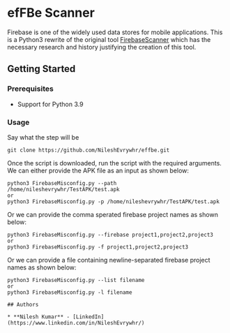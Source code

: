 # efFBe Scanner
Firebase is one of the widely used data stores for mobile applications. This is a Python3 rewrite of the original tool [FirebaseScanner](https://github.com/shivsahni/FireBaseScanner) which has the necessary research and history justifying the creation of this tool. 

## Getting Started

### Prerequisites
* Support for Python 3.9

### Usage

Say what the step will be

```
git clone https://github.com/NileshEvrywhr/effbe.git
```
Once the script is downloaded, run the script with the required arguments. We can either provide the APK file as an input as shown below:
```
python3 FirebaseMisconfig.py --path /home/nileshevrywhr/TestAPK/test.apk
or
python3 FirebaseMisconfig.py -p /home/nileshevrywhr/TestAPK/test.apk
```
Or we can provide the comma sperated firebase project names as shown below:
```
python3 FirebaseMisconfig.py --firebase project1,project2,project3
or
python3 FirebaseMisconfig.py -f project1,project2,project3
```
Or we can provide a file containing newline-separated firebase project names as shown below:
```
python3 FirebaseMisconfig.py --list filename
or
python3 FirebaseMisconfig.py -l filename

## Authors

* **Nilesh Kumar** - [LinkedIn](https://www.linkedin.com/in/NileshEvrywhr/)
